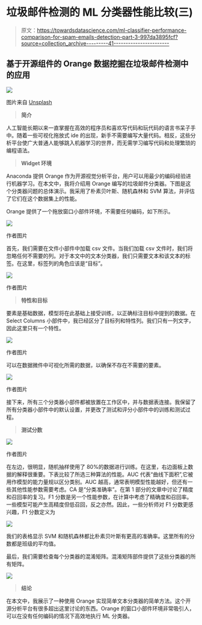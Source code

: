 # 垃圾邮件检测的 ML 分类器性能比较(三)

> 原文：<https://towardsdatascience.com/ml-classifier-performance-comparison-for-spam-emails-detection-part-3-997da3895fcf?source=collection_archive---------41----------------------->

## 基于开源组件的 Orange 数据挖掘在垃圾邮件检测中的应用

![](img/16c3356188e572bdbc6626ff39f01817.png)

图片来自 [Unsplash](https://unsplash.com/photos/9002s2VnOAY)

> **简介**

人工智能长期以来一直掌握在高效的程序员和喜欢写代码和玩代码的语言书呆子手中。随着一些可视化拖放式 ide 的出现，新手不需要编写大量代码。相反，这些分析平台使广大普通人能够跳入机器学习的世界，而无需学习编写代码和处理繁琐的编程语法。

> **Widget 环境**

Anaconda 提供 Orange 作为开源视觉分析平台，用户可以用最少的编码经验进行机器学习。在本文中，我将介绍用 Orange 编写的垃圾邮件分类器。下图是这个分类器问题的总体演示。我采用了朴素贝叶斯、随机森林和 SVM 算法，并评估了它们在这个数据集上的性能。

Orange 提供了一个拖放窗口小部件环境，不需要任何编码，如下所示。

![](img/9023fb44a7cb6b0622b5f94da571c3ef.png)

作者图片

首先，我们需要在文件小部件中加载 csv 文件。当我们加载 csv 文件时，我们将忽略任何不需要的列。对于本文中的文本分类器，我们只需要文本和该文本的标签。在这里，标签列的角色应该是“目标”。

![](img/765063d3bab0949a5ce4c234344b7bf9.png)

作者图片

> **特性和目标**

要素是基础数据，模型将在此基础上接受训练，以正确标注目标中提到的数据。在 Select Columns 小部件中，我已经区分了目标列和特性列。我们只有一列文字，因此这里只有一个特性。

![](img/cd4ad1e64d413b02bb6d4330dc7f0c90.png)

作者图片

可以在数据微件中可视化所需的数据，以确保不存在不需要的要素。

![](img/8aa9127c0ed4200ee95c89433529bad6.png)

作者图片

接下来，所有三个分类器小部件都被放置在工作区中，并与数据表连接。我保留了所有分类器小部件中的默认设置，并更改了测试和评分小部件中的训练和测试过程。

> **测试分数**

![](img/430a5ede8540867002026cb372ee4181.png)

作者图片

在左边，很明显，随机抽样使用了 80%的数据进行训练。在这里，右边面板上数据的解释很重要。下表比较了所选三种算法的性能。AUC 代表“曲线下面积”,它被用作模型的能力量规以区分类别。AUC 越高，通常表明模型性能越好，但还有一些其他性能参数需要考虑。CA 是“分类准确率”。在第 1 部分的文章中讨论了精度和召回率的复习。F1 分数是另一个性能参数，在计算中考虑了精确度和召回率。一些模型可能产生高精度但低召回，反之亦然。因此，一些分析师对 F1 分数更感兴趣，F1 分数定义为

![](img/52b31d12941d2e1fbaa10c3c789baf92.png)

我们的表格显示 SVM 和随机森林都比朴素贝叶斯有更高的准确率。这里所有的分数都是班级的平均值。

</ml-classifier-performance-comparison-for-spam-emails-detection-77749926d508>  

最后，我们需要检查每个分类器的混淆矩阵。混淆矩阵部件提供了这些分类器的所有矩阵。

![](img/9f9aa36ef21098991af2694a91b9b0c8.png)

> **结论**

在本文中，我展示了一种使用 Orange 实现简单文本分类器的简单方法。这个开源分析平台有很多超出这里讨论的东西。Orange 的窗口小部件环境非常吸引人，可以在没有任何编码的情况下高效地执行 ML 分类器。